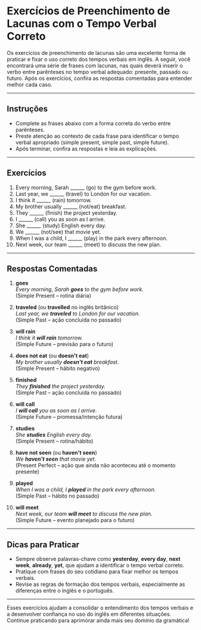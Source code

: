 
# Exercícios de Preenchimento de Lacunas com o Tempo Verbal Correto

Os exercícios de preenchimento de lacunas são uma excelente forma de praticar e fixar o uso correto dos tempos verbais em inglês. A seguir, você encontrará uma série de frases com lacunas, nas quais deverá inserir o verbo entre parênteses no tempo verbal adequado: presente, passado ou futuro. Após os exercícios, confira as respostas comentadas para entender melhor cada caso.

---

## Instruções

- Complete as frases abaixo com a forma correta do verbo entre parênteses.
- Preste atenção ao contexto de cada frase para identificar o tempo verbal apropriado (simple present, simple past, simple future).
- Após terminar, confira as respostas e leia as explicações.

---

## Exercícios

1. Every morning, Sarah ______ (go) to the gym before work.
2. Last year, we ______ (travel) to London for our vacation.
3. I think it ______ (rain) tomorrow.
4. My brother usually ______ (not/eat) breakfast.
5. They ______ (finish) the project yesterday.
6. I ______ (call) you as soon as I arrive.
7. She ______ (study) English every day.
8. We ______ (not/see) that movie yet.
9. When I was a child, I ______ (play) in the park every afternoon.
10. Next week, our team ______ (meet) to discuss the new plan.

---

## Respostas Comentadas

1. **goes**  
   _Every morning, Sarah **goes** to the gym before work._  
   (Simple Present – rotina diária)

2. **traveled** (ou **travelled** no inglês britânico)  
   _Last year, we **traveled** to London for our vacation._  
   (Simple Past – ação concluída no passado)

3. **will rain**  
   _I think it **will rain** tomorrow._  
   (Simple Future – previsão para o futuro)

4. **does not eat** (ou **doesn't eat**)  
   _My brother usually **doesn't eat** breakfast._  
   (Simple Present – hábito negativo)

5. **finished**  
   _They **finished** the project yesterday._  
   (Simple Past – ação concluída no passado)

6. **will call**  
   _I **will call** you as soon as I arrive._  
   (Simple Future – promessa/intenção futura)

7. **studies**  
   _She **studies** English every day._  
   (Simple Present – rotina/hábito)

8. **have not seen** (ou **haven't seen**)  
   _We **haven't seen** that movie yet._  
   (Present Perfect – ação que ainda não aconteceu até o momento presente)

9. **played**  
   _When I was a child, I **played** in the park every afternoon._  
   (Simple Past – hábito no passado)

10. **will meet**  
    _Next week, our team **will meet** to discuss the new plan._  
    (Simple Future – evento planejado para o futuro)

---

## Dicas para Praticar

- Sempre observe palavras-chave como **yesterday**, **every day**, **next week**, **already**, **yet**, que ajudam a identificar o tempo verbal correto.
- Pratique com frases do seu cotidiano para fixar melhor os tempos verbais.
- Revise as regras de formação dos tempos verbais, especialmente as diferenças entre o inglês e o português.

---

Esses exercícios ajudam a consolidar o entendimento dos tempos verbais e a desenvolver confiança no uso do inglês em diferentes situações. Continue praticando para aprimorar ainda mais seu domínio da gramática!
```
